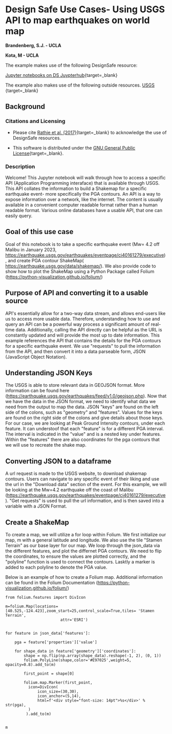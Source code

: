 # Design Safe Use Cases- Using USGS API to map earthquakes on world map 

**Brandenberg, S.J. - UCLA**<br/>

**Kota, M - UCLA**<br/>


The example makes use of the following DesignSafe resource:

[Jupyter notebooks on DS Juypterhub](https://www.designsafe-ci.org/rw/workspace/#!/Jupyter::Analysis){target=_blank}<br/>

The example also makes use of the following outside resources. 
[USGS ](https://www.usgs.gov/products/web-tools/apis){target=_blank}<br/>

## Background
### Citations and Licensing


* Please cite [Rathje et al. (2017)](https://doi.org/10.1061/(ASCE)NH.1527-6996.0000246){target=_blank} to acknowledge the use of DesignSafe resources.  

* This software is distributed under the [GNU General Public License](https://www.gnu.org/licenses/gpl-3.0.html){target=_blank}.  


### Description  
Welcome! This Jupyter notebook will walk through how to access a specific API (Application Programming interaface) that is available through USGS. This API collates the information to build a Shakemap for a specific earthquake event- more specifically the PGA contours. An API is a way to expose information over a network, like the internet. The content is usually available in a convenient computer readable format rather than a human readable format. Various online databases have a usable API, that one can easily query. 

## Goal of this use case 

Goal of this notebook is to take a specific earthquake event (Mw= 4.2 off Malibu in January 2023, https://earthquake.usgs.gov/earthquakes/eventpage/ci40161279/executive), and create PGA contour ShakeMap(  https://earthquake.usgs.gov/data/shakemap/). We also provide code to show how to plot the ShakeMap using a Python Package called Folium (https://python-visualization.github.io/folium/)

## Purpose of API and converting it to a usable source 

API's essentially allow for a two-way data stream, and allows end-users like us to access more usable data. Therefore, understanding how to use and query an API can be a powerful way process a significant amount of real-time data. Additionally, calling the API directly can be helpful as the URL is constantly updated and will provide the most up to date information. This example references the API that contains the details for the PGA contours for a specific earthquake event. We use 
"requests" to pull the information from the API, and then convert it into a data parseable form, JSON (JavaScript Object Notation). 

## Understanding JSON Keys

The USGS is able to store relevant data in GEOJSON format. More information can be found here (https://earthquake.usgs.gov/earthquakes/feed/v1.0/geojson.php). Now that we have the data in the JSON format, we need to identify what data we need from the output to map the data. JSON "keys" are found on the left side of the colons, such as "geometry" and "features". Values for the keys are found on the right side of the colons and give details about those keys. For our case, we are looking at Peak Ground Intensity contours, under each feature. It can understoof that each "feature" is for a different PGA interval. The interval is indicated in the "value" and is a nested key under features. Within the "features" there are also coordinates for the pga contours that we will use to recreate the shake map.

## Converting JSON to a dataframe
A url request is made to the USGS website, to download shakemap contours. Users can navigate to any specific event of their liking and use the url in the "Download data" section of the event. For this example, we will be looking at the Mw=4.2 earthquake off the coast of Malibu (https://earthquake.usgs.gov/earthquakes/eventpage/ci40161279/executive). "Get requests" is used to pull the url information, and is then saved into a variable with a JSON Format. 
## Create a ShakeMap
To create a map, we will utilize a for loop within Folium. We first initialize our map, m with a general latitude and longitude. We also use the tile "Stamen Terrain" as our base layer for our map. We loop through the json_data via the different features, and plot the differnet PGA contours. We need to flip the coordinates, to ensure the values are plotted correctly, and the "polyline" function is used to connect the contours. Lasktly a marker is added to each polyline to denote the PGA value. 

Below is an example of how to create a Folium map. Additional information can be found in the Folium Documentation (https://python-visualization.github.io/folium/)

```
from folium.features import DivIcon

m=folium.Map(locations=[40.525,-124.423],zoom_start=25,control_scale=True,tiles= 'Stamen Terrain',
                        attr='ESRI')


for feature in json_data['features']:
   
    pga = feature['properties']['value']

    for shape_data in feature['geometry']['coordinates']:
        shape = np.flip(np.array(shape_data).reshape(-1, 2), (0, 1))
        folium.PolyLine(shape,color='#E97025',weight=5, opacity=0.8).add_to(m)
        
        first_point = shape[0]
        
        folium.map.Marker(first_point,
          icon=DivIcon(
              icon_size=(30,30),
              icon_anchor=(5,14),
              html=f'<div style="font-size: 14pt">%s</div>' % str(pga),
          )
         ).add_to(m)
   

m
```


